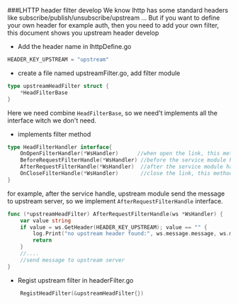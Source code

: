 ###LHTTP header filter develop
We know lhttp has some standard headers like subscribe/publish/unsubscribe/upstream ... But if you want to define your own header for example auth, then you need to add your own filter, this document shows you upstream header develop

* Add the header name in lhttpDefine.go
```go
HEADER_KEY_UPSTREAM = "upstream"
```
* create a file named upstreamFilter.go, add filter module
```go
type upstreamHeadFilter struct {
    *HeadFilterBase
}
```
Here we need combine `HeadFilterBase`, so we need't implements all the interface witch we don't need.

* implements filter method
```go
type HeadFilterHandler interface{
  	OnOpenFilterHandler(*WsHandler)      //when open the link, this method been called.
	BeforeRequestFilterHandle(*WsHandler) //before the service module handle, this method been called
	AfterRequestFilterHandle(*WsHandler)  //after the service module handle,this method been called
	OnCloseFilterHandle(*WsHandler)       //close the link, this method been called.
}
```
for example, after the service handle, upstream module send the message to upstream server,
so we implement `AfterRequestFilterHandle` interface.
```go
func (*upstreamHeadFilter) AfterRequestFilterHandle(ws *WsHandler) {
	var value string
	if value = ws.GetHeader(HEADER_KEY_UPSTREAM); value == "" {
		log.Print("no upstream header found:", ws.message.message, ws.message.headers)
		return
	}
    //....
    //send message to upstream server
}
```
* Regist upstream filter in headerFilter.go
```go
	RegistHeadFilter(&upstreamHeadFilter{})
```
